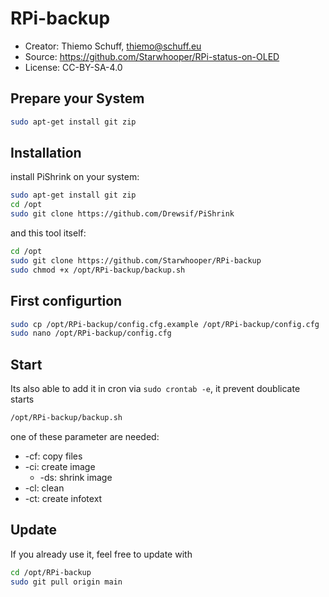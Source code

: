 RPi-backup
==========

* Creator: Thiemo Schuff, thiemo@schuff.eu
* Source: https://github.com/Starwhooper/RPi-status-on-OLED
* License: CC-BY-SA-4.0

Prepare your System
-------------------
```bash
sudo apt-get install git zip
```

Installation
------------
install PiShrink on your system: 
```bash
sudo apt-get install git zip
cd /opt
sudo git clone https://github.com/Drewsif/PiShrink
```
and this tool itself:
```bash
cd /opt
sudo git clone https://github.com/Starwhooper/RPi-backup
sudo chmod +x /opt/RPi-backup/backup.sh
```

First configurtion
------------------
```bash
sudo cp /opt/RPi-backup/config.cfg.example /opt/RPi-backup/config.cfg
sudo nano /opt/RPi-backup/config.cfg
```

Start
-----
Its also able to add it in cron via ```sudo crontab -e```, it prevent doublicate starts
```bash
/opt/RPi-backup/backup.sh
```

one of these parameter are needed:
* -cf: copy files
* -ci: create image
  * -ds: shrink image
* -cl: clean
* -ct: create infotext

Update
------
If you already use it, feel free to update with
```bash
cd /opt/RPi-backup
sudo git pull origin main
```
